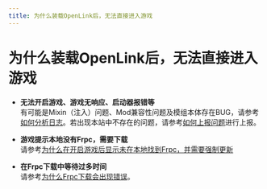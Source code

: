 ```yaml
---
title: 为什么装载OpenLink后，无法直接进入游戏
---
```

# 为什么装载OpenLink后，无法直接进入游戏

- **无法开启游戏、游戏无响应、启动器报错等**  
有可能是Mixin（注入）问题、Mod兼容性问题及模组本体存在BUG，请参考[如何分析日志](../HowTo/LogAnalysis)。若出现本站中不存在的问题，请参考[如何上报问题](../HowTo/Report)进行上报。

- **游戏提示本地没有Frpc，需要下载**  
请参考[为什么在开启游戏后显示未在本地找到Frpc，并需要强制更新](./No_frpc_found_in_local_storage)

- **在Frpc下载中等待过多时间**  
请参考[为什么Frpc下载会出现错误](./Frpc_download_wronG)。
